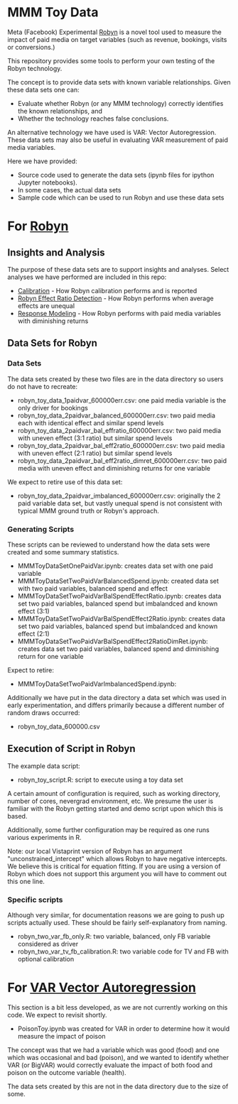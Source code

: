 # MMM Toy Data

Meta (Facebook) Experimental [Robyn](https://github.com/facebookexperimental/Robyn) is a novel tool used to measure the impact of paid media on target variables (such as revenue, bookings, visits or conversions.)

This repository provides some tools to perform your own testing of the Robyn technology.

The concept is to provide data sets with known variable relationships.  Given these data sets one can:
* Evaluate whether Robyn (or any MMM technology) correctly identifies the known relationships, and
* Whether the technology reaches false conclusions.

An alternative technology we have used is VAR: Vector Autoregression.  These data sets may also be useful in evaluating VAR measurement of paid media variables.

Here we have provided:
* Source code used to generate the data sets (ipynb files for ipython Jupyter notebooks).
* In some cases, the actual data sets
* Sample code which can be used to run Robyn and use these data sets

# For [Robyn](https://github.com/facebookexperimental/Robyn)

## Insights and Analysis

The purpose of these data sets are to support insights and analyses.  Select analyses we have performed are included in this repo:

* [Calibration](calibration.md) - How Robyn calibration performs and is reported
* [Robyn Effect Ratio Detection](robyn_effect_ratio_response.md) - How Robyn performs when average effects are unequal
* [Response Modeling](response_modeling.md) - How Robyn performs with paid media variables with diminishing returns


## Data Sets for Robyn

### Data Sets
The data sets created by these two files are in the data directory so users do not have to recreate:
* robyn_toy_data_1paidvar_600000err.csv: one paid media variable is the only driver for bookings
* robyn_toy_data_2paidvar_balanced_600000err.csv: two paid media each with identical effect and similar spend levels
* robyn_toy_data_2paidvar_bal_effratio_600000err.csv: two paid media with uneven effect (3:1 ratio) but similar spend levels
* robyn_toy_data_2paidvar_bal_eff2ratio_600000err.csv: two paid media with uneven effect (2:1 ratio) but similar spend levels
* robyn_toy_data_2paidvar_bal_eff2ratio_dimret_600000err.csv: two paid media with uneven effect and diminishing returns for one variable

We expect to retire use of this data set:
* robyn_toy_data_2paidvar_imbalanced_600000err.csv: originally the 2 paid variable data set, but vastly unequal spend is not consistent with typical MMM ground truth or Robyn's approach.

### Generating Scripts

These scripts can be reviewed to understand how the data sets were created and some summary statistics.

* MMMToyDataSetOnePaidVar.ipynb: creates data set with one paid variable
* MMMToyDataSetTwoPaidVarBalancedSpend.ipynb: created data set with two paid variables, balanced spend and effect
* MMMToyDataSetTwoPaidVarBalSpendEffectRatio.ipynb: creates data set two paid variables, balanced spend but imbalandced and known effect (3:1)
* MMMToyDataSetTwoPaidVarBalSpendEffect2Ratio.ipynb: creates data set two paid variables, balanced spend but imbalandced and known effect (2:1)
* MMMToyDataSetTwoPaidVarBalSpendEffect2RatioDimRet.ipynb: creates data set two paid variables, balanced spend and diminishing return for one variable

Expect to retire:
* MMMToyDataSetTwoPaidVarImbalancedSpend.ipynb: 

Additionally we have put in the data directory a data set which was used in early experimentation,
and differs primarily because a different number of random draws occurred:
* robyn_toy_data_600000.csv

## Execution of Script in Robyn

The example data script:
* robyn_toy_script.R: script to execute using a toy data set

A certain amount of configuration is required, such as working directory, number of cores, nevergrad environment, etc.  We presume the user is familiar with the Robyn getting started and demo script upon which this is based.

Additionally, some further configuration may be required as one runs various experiments in R.

Note: our local Vistaprint version of Robyn has an argument "unconstrained_intercept" which allows Robyn
to have negative intercepts. We believe this is critical for equation fitting.  If you are using a version
of Robyn which does not support this argument you will have to comment out this one line.

### Specific scripts

Although very similar, for documentation reasons we are going to push up scripts actually used.  These should be fairly self-explanatory from naming.

* robyn_two_var_fb_only.R: two variable, balanced, only FB variable considered as driver
* robyn_two_var_tv_fb_calibration.R: two variable code for TV and FB with optional calibration

# For [VAR Vector Autoregression](https://www.rdocumentation.org/packages/vars/versions/1.5-6/topics/VAR)

This section is a bit less developed, as we are not currently working on this code.  We expect to revisit shortly.

* PoisonToy.ipynb was created for VAR in order to determine how it would measure the impact of poison

The concept was that we had a variable which was good (food) and one which was occasional and bad (poison), and we wanted to identify whether VAR (or BigVAR) would correctly evaluate the impact of both food and poison on the outcome variable (health).

The data sets created by this are not in the data directory due to the size of some.
